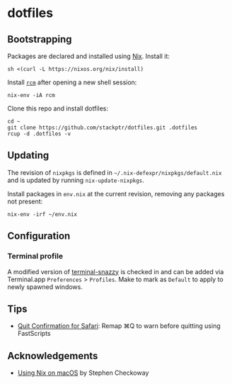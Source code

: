 # dotfiles

## Bootstrapping

Packages are declared and installed using [Nix][nix]. Install it:

```
sh <(curl -L https://nixos.org/nix/install)
```

Install [`rcm`][rcm] after opening a new shell session:

```
nix-env -iA rcm
```

Clone this repo and install dotfiles:

```
cd ~
git clone https://github.com/stackptr/dotfiles.git .dotfiles
rcup -d .dotfiles -v
```

## Updating

The revision of `nixpkgs` is defined in `~/.nix-defexpr/nixpkgs/default.nix`
and is updated by running `nix-update-nixpkgs`.

Install packages in `env.nix` at the current revision, removing any packages
not present:

```
nix-env -irf ~/env.nix
```

## Configuration

### Terminal profile

A modified version of [terminal-snazzy][snazzy] is checked in and can be added via Terminal.app `Preferences` > `Profiles`. Make to mark as `Default` to apply to newly spawned windows.

## Tips

- [Quit Confirmation for Safari][quit-safari]: Remap ⌘Q to warn before quitting using FastScripts

## Acknowledgements

- [Using Nix on macOS][0] by Stephen Checkoway

[0]: https://checkoway.net/musings/nix/

[nix]: https://nixos.org/
[rcm]: https://github.com/thoughtbot/rcm
[snazzy]: https://github.com/sindresorhus/terminal-snazzy
[quit-safari]: https://daringfireball.net/2020/01/quit_confirmation_for_safari_on_macos
